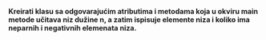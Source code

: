 **Kreirati klasu sa odgovarajućim atributima i metodama koja u okviru main metode učitava niz dužine n, a zatim ispisuje elemente niza i koliko ima neparnih i negativnih elemenata niza.**
